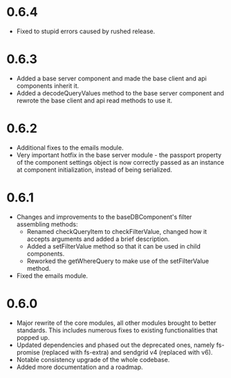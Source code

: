 # 0.6.4
- Fixed to stupid errors caused by rushed release.

# 0.6.3
- Added a base server component and made the base client and api components inherit it.
- Added a decodeQueryValues method to the base server component and rewrote the base client and api read methods to use it.

# 0.6.2
- Additional fixes to the emails module.
- Very important hotfix in the base server module - the passport property of the component settings object is now correctly passed as an instance at component initialization, instead of being serialized.

# 0.6.1
- Changes and improvements to the baseDBComponent's filter assembling methods:
	- Renamed checkQueryItem to checkFilterValue, changed how it accepts arguments and added a brief description.
	- Added a setFilterValue method so that it can be used in child components.
	- Reworked the getWhereQuery to make use of the setFilterValue method.
- Fixed the emails module.

# 0.6.0
- Major rewrite of the core modules, all other modules brought to better standards. This includes numerous fixes to existing functionalities that popped up.
- Updated dependencies and phased out the deprecated ones, namely fs-promise (replaced with fs-extra) and sendgrid v4 (replaced with v6).
- Notable consistency upgrade of the whole codebase.
- Added more documentation and a roadmap.

